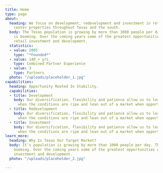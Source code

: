 ```yaml
---
title: Home
type: page
about:
  heading: We focus on development, redevelopment and investment in retail and shopping
    center properties throughout Texas and the south.
  body: The Texas population is growing by more than 1000 people per day. The economy
    is booming. Over the coming years some of the greatest opportunities will be in
    retail investment and development.
  statistics:
  - value: 2005
    type: "*Founded*"
  - value: 140_+ yrs_
    type: Combined Partner Experience
  - value: 3
    type: Partners
  photo: "/uploads/placeholder_1.jpg"
capabilities:
  heading: Opportunity Rooted In Stability.
  capabilities:
  - title: Development
    body: Our diversification, flexibility and patience allow us to lean into a market
      when the conditions are ripe and lean out of a market when opportunities narrow.
  - title: Redevelopment
    body: Our diversification, flexibility and patience allow us to lean into a market
      when the conditions are ripe and lean out of a market when opportunities narrow.
  - title: Investment
    body: Our diversification, flexibility and patience allow us to lean into a market
      when the conditions are ripe and lean out of a market when opportunities narrow.
learn_more:
  heading: Why Is Texas Our Target Market?
  body: It’s population is growing by more than 1000 people per day. The economy is
    booming. Over the coming years some of the greatest opportunities will be in retail
    investment and development.
  photo: "/uploads/placeholder_2.jpg"

---
```

